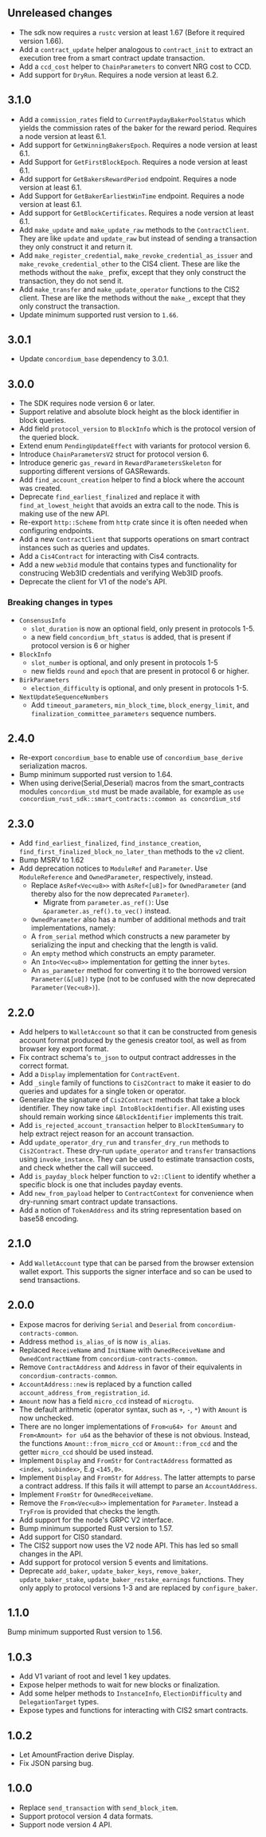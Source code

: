 ## Unreleased changes


- The sdk now requires a `rustc` version at least 1.67 (Before it required version 1.66).
- Add a `contract_update` helper analogous to `contract_init` to extract an
  execution tree from a smart contract update transaction.
- Add a `ccd_cost` helper to `ChainParameters` to convert NRG cost to CCD.
- Add support for `DryRun`. Requires a node version at least 6.2.

## 3.1.0

- Add a `commission_rates` field to `CurrentPaydayBakerPoolStatus` which yields the commission rates
  of the baker for the reward period. Requires a node version at least 6.1.
- Add support for `GetWinningBakersEpoch`. Requires a node version at least 6.1.
- Add Support for `GetFirstBlockEpoch`. Requires a node version at least 6.1.
- Add support for `GetBakersRewardPeriod` endpoint. Requires a node version at least 6.1.
- Add Support for `GetBakerEarliestWinTime` endpoint. Requires a node version at least 6.1.
- Add support for `GetBlockCertificates`. Requires a node version at least 6.1.
- Add `make_update` and `make_update_raw` methods to the `ContractClient`. They
  are like `update` and `update_raw` but instead of sending a transaction they
  only construct it and return it.
- Add `make_register_credential`, `make_revoke_credential_as_issuer` and
  `make_revoke_credential_other` to the CIS4 client. These are like the methods
  without the `make_` prefix, except that they only construct the transaction,
  they do not send it.
- Add `make_transfer` and `make_update_operator` functions to the CIS2 client.
  These are like the methods without the `make_`, except that they only
  construct the transaction.
- Update minimum supported rust version to `1.66`.


## 3.0.1

- Update `concordium_base` dependency to 3.0.1.

## 3.0.0

- The SDK requires node version 6 or later.
- Support relative and absolute block height as the block identifier in block queries.
- Add field `protocol_version` to `BlockInfo` which is the protocol version of the queried block.
- Extend enum `PendingUpdateEffect` with variants for protocol version 6.
- Introduce `ChainParametersV2` struct for protocol version 6.
- Introduce generic `gas_reward` in `RewardParametersSkeleton` for supporting different versions of GASRewards.
- Add `find_account_creation` helper to find a block where the account was
  created.
- Deprecate `find_earliest_finalized` and replace it with
  `find_at_lowest_height` that avoids an extra call to the node. This is making
  use of the new API.
- Re-export `http::Scheme` from `http` crate since it is often needed when
  configuring endpoints.
- Add a new `ContractClient` that supports operations on smart contract
  instances such as queries and updates.
- Add a `Cis4Contract` for interacting with Cis4 contracts.
- Add a new `web3id` module that contains types and functionality for
  construcing Web3ID credentials and verifying Web3ID proofs.
- Deprecate the client for V1 of the node's API.

### Breaking changes in types
- `ConsensusInfo`
  - `slot_duration` is now an optional field, only present in protocols 1-5.
  - a new field `concordium_bft_status` is added, that is present if protocol
    version is 6 or higher
- `BlockInfo`
  - `slot_number` is optional, and only present in protocols 1-5
  - new fields `round` and `epoch` that are present in protocol 6 or higher.
- `BirkParameters`
  - `election_difficulty` is optional, and only present in protocols 1-5.
- `NextUpdateSequenceNumbers`
  - Add `timeout_parameters`, `min_block_time`, `block_energy_limit`, and
    `finalization_committee_parameters` sequence numbers.

## 2.4.0

- Re-export `concordium_base` to enable use of `concordium_base_derive`
  serialization macros.
- Bump minimum supported rust version to 1.64.
- When using derive(Serial,Deserial) macros from the smart_contracts modules
  `concordium_std` must be made available, for example as 
  `use concordium_rust_sdk::smart_contracts::common as concordium_std`

## 2.3.0

- Add `find_earliest_finalized`, `find_instance_creation`,
  `find_first_finalized_block_no_later_than` methods to the `v2` client.
- Bump MSRV to 1.62
- Add deprecation notices to `ModuleRef` and `Parameter`. Use `ModuleReference`
  and `OwnedParameter`, respectively, instead.
  - Replace `AsRef<Vec<u8>>` with `AsRef<[u8]>` for `OwnedParameter` (and
    thereby also for the now deprecated `Parameter`).
    - Migrate from `parameter.as_ref()`: Use `&parameter.as_ref().to_vec()` instead.
  - `OwnedParameter` also has a number of additional methods and trait
    implementations, namely:
  - A `from_serial` method which constructs a new parameter by serializing the
    input and checking that the length is valid.
  - An `empty` method which constructs an empty parameter.
  - An `Into<Vec<u8>>` implementation for getting the inner `bytes`.
  - An `as_parameter` method for converting it to the borrowed version
    `Parameter(&[u8])` type (not to be confused with the now deprecated
    `Parameter(Vec<u8>)`).

## 2.2.0

- Add helpers to `WalletAccount` so that it can be constructed from genesis
  account format produced by the genesis creator tool, as well as from browser
  key export format.
- Fix contract schema's `to_json` to output contract addresses in the correct format.
- Add a `Display` implementation for `ContractEvent`.
- Add `_single` family of functions to `Cis2Contract` to make it easier to do
  queries and updates for a single token or operator.
- Generalize the signature of `Cis2Contract` methods that take a block
  identifier. They now take `impl IntoBlockIdentifier`. All existing uses should
  remain working since `&BlockIdentifier` implements this trait.
- Add `is_rejected_account_transaction` helper to `BlockItemSummary` to help
  extract reject reason for an account transaction.
- Add `update_operator_dry_run` and `transfer_dry_run` methods to
  `Cis2Contract`. These dry-run `update_operator` and `transfer` transactions
  using `invoke_instance`. They can be used to estimate transaction costs, and
  check whether the call will succeed.
- Add `is_payday_block` helper function to `v2::Client` to identify whether a specific block is one that includes payday events.
- Add `new_from_payload` helper to `ContractContext` for convenience when
  dry-running smart contract update transactions.
- Add a notion of `TokenAddress` and its string representation based on base58 encoding.

## 2.1.0

- Add `WalletAccount` type that can be parsed from the browser extension wallet
  export. This supports the signer interface and so can be used to send transactions.

## 2.0.0

- Expose macros for deriving `Serial` and `Deserial` from `concordium-contracts-common`.
- Address method `is_alias_of` is now `is_alias`.
- Replaced `ReceiveName` and `InitName` with `OwnedReceiveName` and `OwnedContractName` from `concordium-contracts-common`.
- Remove `ContractAddress` and `Address` in favor of their equivalents in `concordium-contracts-common`.
- `AccountAddress::new` is replaced by a function called `account_address_from_registration_id`.
- `Amount` now has a field `micro_ccd` instead of `microgtu`.
- The default arithmetic (operator syntax, such as `+`, `-`, `*`) with `Amount` is now unchecked.
- There are no longer implementations of `From<u64> for Amount` and `From<Amount> for u64` as the behavior of these is not obvious.
  Instead, the functions `Amount::from_micro_ccd` or `Amount::from_ccd` and the getter `micro_ccd` should be used instead.
- Implement `Display` and `FromStr` for `ContractAddress` formatted as `<index, subindex>`, E.g `<145,0>`.
- Implement `Display` and `FromStr` for `Address`. The latter attempts to parse a contract address. If this fails it will attempt to parse an `AccountAddress`.
- Implement `FromStr` for `OwnedReceiveName`.
- Remove the `From<Vec<u8>>` implementation for `Parameter`. Instead a `TryFrom` is
  provided that checks the length.
- Add support for the node's GRPC V2 interface.
- Bump minimum supported Rust version to 1.57.
- Add support for CIS0 standard.
- The CIS2 support now uses the V2 node API. This has led so small changes in
  the API.
- Add support for protocol version 5 events and limitations.
- Deprecate `add_baker`, `update_baker_keys`, `remove_baker`,
  `update_baker_stake`, `update_baker_restake_earnings` functions. They only
  apply to protocol versions 1-3 and are replaced by `configure_baker`.

## 1.1.0

Bump minimum supported Rust version to 1.56.

## 1.0.3

- Add V1 variant of root and level 1 key updates.
- Expose helper methods to wait for new blocks or finalization.
- Add some helper methods to `InstanceInfo`, `ElectionDifficulty` and
  `DelegationTarget` types.
- Expose types and functions for interacting with CIS2 smart contracts.

## 1.0.2

- Let AmountFraction derive Display.
- Fix JSON parsing bug.

## 1.0.0

- Replace `send_transaction` with `send_block_item`.
- Support protocol version 4 data formats.
- Support node version 4 API.

